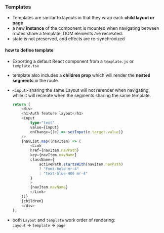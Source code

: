 ### Templates
- Templates are similar to layouts in that they wrap each **child layout or page**
- a new **instance** of the component is mounted when navigating between routes share a template, DOM elements are recreated.
- state is not preserved, and effects are re-synchronized

#### how to define template
- Exporting a default React component from a `template.js` or `template.tsx`
- template also includes a **children prop** which will render the **nested segments** in the route

- `<input>` sharing the same Layout will not rerender when navigating, while it will recreate when the segments sharing the same template.
    ```typescript
    return (
        <div>
        <h1>Auth feature layout</h1>
        <input
            type="text"
            value={input}
            onChange={(e) => setInput(e.target.value)}
        />
        {navList.map((navItem) => (
            <Link
            href={navItem.navPath}
            key={navItem.navName}
            className={
                activePath.startsWith(navItem.navPath)
                ? "font-bold mr-4"
                : "text-blue-400 mr-4"
            }
            >
            {navItem.navName}
            </Link>
        ))}
        {children}
        </div>
    );
    ```

- both `Layout` and `template` work
  order of rendering:<br> `Layout` => `template` => `page`
